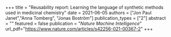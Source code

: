 +++
title = "Reusability report: Learning the language of synthetic methods used in medicinal chemistry"
date = 2021-06-05
authors = ["Jon Paul Janet","Anna Tomberg", "Jonas Boström"]
publication_types = ["2"]
abstract = ""
featured = false
publication = "*Nature Machine Intelligence*"
url_pdf="https://www.nature.com/articles/s42256-021-00367-2"
+++